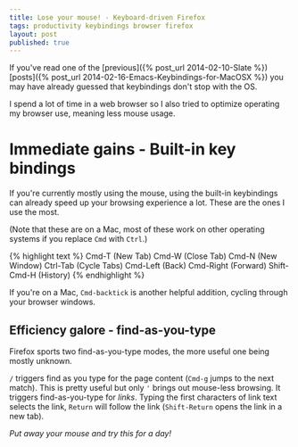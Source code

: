 ```yaml
---
title: Lose your mouse! - Keyboard-driven Firefox
tags: productivity keybindings browser firefox
layout: post
published: true
---
```


If you've read one of the
[previous]({% post_url 2014-02-10-Slate %})
[posts]({% post_url 2014-02-16-Emacs-Keybindings-for-MacOSX %})
you may have already guessed that keybindings don't stop with the OS.

I spend a lot of time in a web browser so I also tried to optimize
operating my browser use, meaning less mouse usage.

# Immediate gains - Built-in key bindings
If you're currently mostly using the mouse, using the built-in
keybindings can already speed up your browsing experience a lot. These
are the ones I use the most.

(Note that these are on a Mac, most of these work on other operating
systems if you replace `Cmd` with `Ctrl`.)

{% highlight text %}
Cmd-T (New Tab)
Cmd-W (Close Tab)
Cmd-N (New Window)
Ctrl-Tab (Cycle Tabs)
Cmd-Left (Back)
Cmd-Right (Forward)
Shift-Cmd-H (History)
{% endhighlight %}

If you're on a Mac, `Cmd-backtick` is another helpful addition,
cycling through your browser windows.

## Efficiency galore - find-as-you-type
Firefox sports two find-as-you-type modes, the more useful one being
mostly unknown.

`/` triggers find as you type for the page content (`Cmd-g` jumps to
the next match).  This is pretty useful but only `'` brings out
mouse-less browsing. It triggers find-as-you-type for *links*. Typing
the first characters of link text selects the link, `Return` will
follow the link (`Shift-Return` opens the link in a new tab).

*Put away your mouse and try this for a day!*

